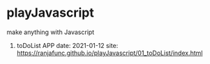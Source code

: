 # playJavascript
make anything with Javascript


1. toDoList APP
date: 2021-01-12
site: https://ranjafunc.github.io/playJavascript/01_toDoList/index.html
 
